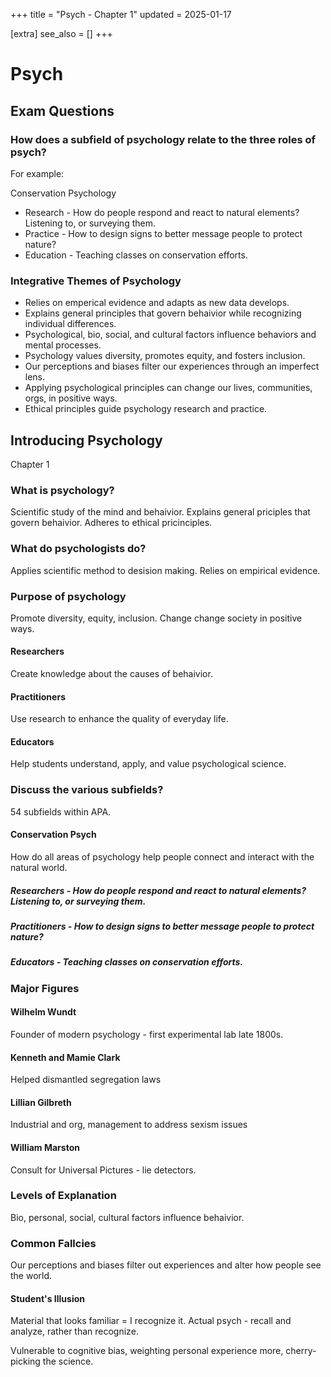 +++
title = "Psych - Chapter 1"
updated = 2025-01-17

[extra]
see_also = []
+++

# Psych

## Exam Questions

### How does a subfield of psychology relate to the three roles of psych?

For example:

Conservation Psychology
- Research - How do people respond and react to natural elements? Listening to, or surveying them.
- Practice - How to design signs to better message people to protect nature?
- Education - Teaching classes on conservation efforts.

### Integrative Themes of Psychology

- Relies on emperical evidence and adapts as new data develops.
- Explains general principles that govern behaivior while recognizing individual differences.
- Psychological, bio, social, and cultural factors influence behaviors and mental processes.
- Psychology values diversity, promotes equity, and fosters inclusion.
- Our perceptions and biases filter our experiences through an imperfect lens.
- Applying psychological principles can change our lives, communities, orgs, in positive ways.
- Ethical principles guide psychology research and practice.

## Introducing Psychology

Chapter 1

### What is psychology?

Scientific study of the mind and behaivior. Explains general priciples that govern behaivior. Adheres to ethical pricinciples.


### What do psychologists do?

Applies scientific method to desision making. Relies on empirical evidence.


### Purpose of psychology

Promote diversity, equity, inclusion. Change change society in positive ways.


#### Researchers

Create knowledge about the causes of behaivior.

#### Practitioners

Use research to enhance the quality of everyday life.

#### Educators

Help students understand, apply, and value psychological science.

### Discuss the various subfields?

54 subfields within APA.

#### Conservation Psych

How do all areas of psychology help people connect and interact with the natural world.

##### Researchers - How do people respond and react to natural elements? Listening to, or surveying them.

##### Practitioners - How to design signs to better message people to protect nature?

##### Educators - Teaching classes on conservation efforts.

### Major Figures

#### Wilhelm Wundt

Founder of modern psychology - first experimental lab late 1800s.

#### Kenneth and Mamie Clark

Helped dismantled segregation laws

#### Lillian Gilbreth

Industrial and org, management to address sexism issues

#### William Marston

Consult for Universal Pictures - lie detectors.


### Levels of Explanation

Bio, personal, social, cultural factors influence behaivior.


### Common Fallcies

Our perceptions and biases filter out experiences and alter how people see the world.

#### Student's Illusion

Material that looks familiar = I recognize it.
Actual psych - recall and analyze, rather than recognize.

Vulnerable to cognitive bias, weighting personal experience more, cherry-picking the science.
